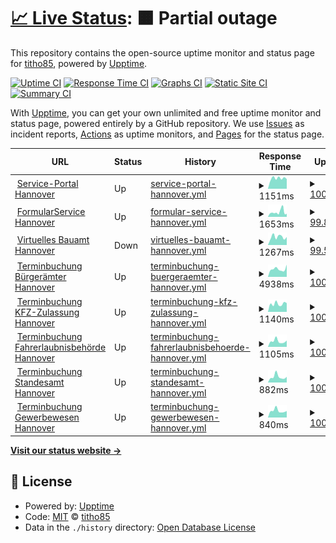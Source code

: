# [📈 Live Status](https://serviceportal.hannover-stadt.de/status): <!--live status--> **🟧 Partial outage**

This repository contains the open-source uptime monitor and status page for [titho85](https://titho85.github.io/serviceportal-hannover-status), powered by [Upptime](https://github.com/upptime/upptime).

[![Uptime CI](https://github.com/titho85/serviceportal-hannover-status/workflows/Uptime%20CI/badge.svg)](https://github.com/titho85/serviceportal-hannover-status/actions?query=workflow%3A%22Uptime+CI%22)
[![Response Time CI](https://github.com/titho85/serviceportal-hannover-status/workflows/Response%20Time%20CI/badge.svg)](https://github.com/titho85/serviceportal-hannover-status/actions?query=workflow%3A%22Response+Time+CI%22)
[![Graphs CI](https://github.com/titho85/serviceportal-hannover-status/workflows/Graphs%20CI/badge.svg)](https://github.com/titho85/serviceportal-hannover-status/actions?query=workflow%3A%22Graphs+CI%22)
[![Static Site CI](https://github.com/titho85/serviceportal-hannover-status/workflows/Static%20Site%20CI/badge.svg)](https://github.com/titho85/serviceportal-hannover-status/actions?query=workflow%3A%22Static+Site+CI%22)
[![Summary CI](https://github.com/titho85/serviceportal-hannover-status/workflows/Summary%20CI/badge.svg)](https://github.com/titho85/serviceportal-hannover-status/actions?query=workflow%3A%22Summary+CI%22)

With [Upptime](https://upptime.js.org), you can get your own unlimited and free uptime monitor and status page, powered entirely by a GitHub repository. We use [Issues](https://github.com/titho85/serviceportal-hannover-status/issues) as incident reports, [Actions](https://github.com/titho85/serviceportal-hannover-status/actions) as uptime monitors, and [Pages](https://titho85.github.io/serviceportal-hannover-status) for the status page.

<!--start: status pages-->
<!-- This summary is generated by Upptime (https://github.com/upptime/upptime) -->
<!-- Do not edit this manually, your changes will be overwritten -->
<!-- prettier-ignore -->
| URL | Status | History | Response Time | Uptime |
| --- | ------ | ------- | ------------- | ------ |
| <img alt="" src="https://serviceportal.hannover-stadt.de/favicon.ico" height="13"> [Service-Portal Hannover](https://serviceportal.hannover-stadt.de) | Up | [service-portal-hannover.yml](https://github.com/titho85/ozg-status/commits/HEAD/history/service-portal-hannover.yml) | <details><summary><img alt="Response time graph" src="./graphs/service-portal-hannover/response-time-week.png" height="20"> 1151ms</summary><br><a href="https://titho85.github.io/ozg-status/history/service-portal-hannover"><img alt="Response time 1224" src="https://img.shields.io/endpoint?url=https%3A%2F%2Fraw.githubusercontent.com%2Ftitho85%2Fozg-status%2FHEAD%2Fapi%2Fservice-portal-hannover%2Fresponse-time.json"></a><br><a href="https://titho85.github.io/ozg-status/history/service-portal-hannover"><img alt="24-hour response time 1068" src="https://img.shields.io/endpoint?url=https%3A%2F%2Fraw.githubusercontent.com%2Ftitho85%2Fozg-status%2FHEAD%2Fapi%2Fservice-portal-hannover%2Fresponse-time-day.json"></a><br><a href="https://titho85.github.io/ozg-status/history/service-portal-hannover"><img alt="7-day response time 1151" src="https://img.shields.io/endpoint?url=https%3A%2F%2Fraw.githubusercontent.com%2Ftitho85%2Fozg-status%2FHEAD%2Fapi%2Fservice-portal-hannover%2Fresponse-time-week.json"></a><br><a href="https://titho85.github.io/ozg-status/history/service-portal-hannover"><img alt="30-day response time 1454" src="https://img.shields.io/endpoint?url=https%3A%2F%2Fraw.githubusercontent.com%2Ftitho85%2Fozg-status%2FHEAD%2Fapi%2Fservice-portal-hannover%2Fresponse-time-month.json"></a><br><a href="https://titho85.github.io/ozg-status/history/service-portal-hannover"><img alt="1-year response time 1181" src="https://img.shields.io/endpoint?url=https%3A%2F%2Fraw.githubusercontent.com%2Ftitho85%2Fozg-status%2FHEAD%2Fapi%2Fservice-portal-hannover%2Fresponse-time-year.json"></a></details> | <details><summary><a href="https://titho85.github.io/ozg-status/history/service-portal-hannover">100.00%</a></summary><a href="https://titho85.github.io/ozg-status/history/service-portal-hannover"><img alt="All-time uptime 99.99%" src="https://img.shields.io/endpoint?url=https%3A%2F%2Fraw.githubusercontent.com%2Ftitho85%2Fozg-status%2FHEAD%2Fapi%2Fservice-portal-hannover%2Fuptime.json"></a><br><a href="https://titho85.github.io/ozg-status/history/service-portal-hannover"><img alt="24-hour uptime 100.00%" src="https://img.shields.io/endpoint?url=https%3A%2F%2Fraw.githubusercontent.com%2Ftitho85%2Fozg-status%2FHEAD%2Fapi%2Fservice-portal-hannover%2Fuptime-day.json"></a><br><a href="https://titho85.github.io/ozg-status/history/service-portal-hannover"><img alt="7-day uptime 100.00%" src="https://img.shields.io/endpoint?url=https%3A%2F%2Fraw.githubusercontent.com%2Ftitho85%2Fozg-status%2FHEAD%2Fapi%2Fservice-portal-hannover%2Fuptime-week.json"></a><br><a href="https://titho85.github.io/ozg-status/history/service-portal-hannover"><img alt="30-day uptime 99.94%" src="https://img.shields.io/endpoint?url=https%3A%2F%2Fraw.githubusercontent.com%2Ftitho85%2Fozg-status%2FHEAD%2Fapi%2Fservice-portal-hannover%2Fuptime-month.json"></a><br><a href="https://titho85.github.io/ozg-status/history/service-portal-hannover"><img alt="1-year uptime 99.99%" src="https://img.shields.io/endpoint?url=https%3A%2F%2Fraw.githubusercontent.com%2Ftitho85%2Fozg-status%2FHEAD%2Fapi%2Fservice-portal-hannover%2Fuptime-year.json"></a></details>
| <img alt="" src="https://serviceportal.hannover-stadt.de/favicon.ico" height="13"> [FormularService Hannover](https://forms.hannover-stadt.de/intelliform/forms/lhh_ozg/index) | Up | [formular-service-hannover.yml](https://github.com/titho85/ozg-status/commits/HEAD/history/formular-service-hannover.yml) | <details><summary><img alt="Response time graph" src="./graphs/formular-service-hannover/response-time-week.png" height="20"> 1653ms</summary><br><a href="https://titho85.github.io/ozg-status/history/formular-service-hannover"><img alt="Response time 2326" src="https://img.shields.io/endpoint?url=https%3A%2F%2Fraw.githubusercontent.com%2Ftitho85%2Fozg-status%2FHEAD%2Fapi%2Fformular-service-hannover%2Fresponse-time.json"></a><br><a href="https://titho85.github.io/ozg-status/history/formular-service-hannover"><img alt="24-hour response time 1042" src="https://img.shields.io/endpoint?url=https%3A%2F%2Fraw.githubusercontent.com%2Ftitho85%2Fozg-status%2FHEAD%2Fapi%2Fformular-service-hannover%2Fresponse-time-day.json"></a><br><a href="https://titho85.github.io/ozg-status/history/formular-service-hannover"><img alt="7-day response time 1653" src="https://img.shields.io/endpoint?url=https%3A%2F%2Fraw.githubusercontent.com%2Ftitho85%2Fozg-status%2FHEAD%2Fapi%2Fformular-service-hannover%2Fresponse-time-week.json"></a><br><a href="https://titho85.github.io/ozg-status/history/formular-service-hannover"><img alt="30-day response time 1378" src="https://img.shields.io/endpoint?url=https%3A%2F%2Fraw.githubusercontent.com%2Ftitho85%2Fozg-status%2FHEAD%2Fapi%2Fformular-service-hannover%2Fresponse-time-month.json"></a><br><a href="https://titho85.github.io/ozg-status/history/formular-service-hannover"><img alt="1-year response time 2332" src="https://img.shields.io/endpoint?url=https%3A%2F%2Fraw.githubusercontent.com%2Ftitho85%2Fozg-status%2FHEAD%2Fapi%2Fformular-service-hannover%2Fresponse-time-year.json"></a></details> | <details><summary><a href="https://titho85.github.io/ozg-status/history/formular-service-hannover">99.84%</a></summary><a href="https://titho85.github.io/ozg-status/history/formular-service-hannover"><img alt="All-time uptime 99.95%" src="https://img.shields.io/endpoint?url=https%3A%2F%2Fraw.githubusercontent.com%2Ftitho85%2Fozg-status%2FHEAD%2Fapi%2Fformular-service-hannover%2Fuptime.json"></a><br><a href="https://titho85.github.io/ozg-status/history/formular-service-hannover"><img alt="24-hour uptime 100.00%" src="https://img.shields.io/endpoint?url=https%3A%2F%2Fraw.githubusercontent.com%2Ftitho85%2Fozg-status%2FHEAD%2Fapi%2Fformular-service-hannover%2Fuptime-day.json"></a><br><a href="https://titho85.github.io/ozg-status/history/formular-service-hannover"><img alt="7-day uptime 99.84%" src="https://img.shields.io/endpoint?url=https%3A%2F%2Fraw.githubusercontent.com%2Ftitho85%2Fozg-status%2FHEAD%2Fapi%2Fformular-service-hannover%2Fuptime-week.json"></a><br><a href="https://titho85.github.io/ozg-status/history/formular-service-hannover"><img alt="30-day uptime 99.96%" src="https://img.shields.io/endpoint?url=https%3A%2F%2Fraw.githubusercontent.com%2Ftitho85%2Fozg-status%2FHEAD%2Fapi%2Fformular-service-hannover%2Fuptime-month.json"></a><br><a href="https://titho85.github.io/ozg-status/history/formular-service-hannover"><img alt="1-year uptime 99.95%" src="https://img.shields.io/endpoint?url=https%3A%2F%2Fraw.githubusercontent.com%2Ftitho85%2Fozg-status%2FHEAD%2Fapi%2Fformular-service-hannover%2Fuptime-year.json"></a></details>
| <img alt="" src="https://serviceportal.hannover-stadt.de/favicon.ico" height="13"> [Virtuelles Bauamt Hannover](https://ebgv.hannover-stadt.de/intelliform/sign-in?form=true) | Down | [virtuelles-bauamt-hannover.yml](https://github.com/titho85/ozg-status/commits/HEAD/history/virtuelles-bauamt-hannover.yml) | <details><summary><img alt="Response time graph" src="./graphs/virtuelles-bauamt-hannover/response-time-week.png" height="20"> 1267ms</summary><br><a href="https://titho85.github.io/ozg-status/history/virtuelles-bauamt-hannover"><img alt="Response time 900" src="https://img.shields.io/endpoint?url=https%3A%2F%2Fraw.githubusercontent.com%2Ftitho85%2Fozg-status%2FHEAD%2Fapi%2Fvirtuelles-bauamt-hannover%2Fresponse-time.json"></a><br><a href="https://titho85.github.io/ozg-status/history/virtuelles-bauamt-hannover"><img alt="24-hour response time 1524" src="https://img.shields.io/endpoint?url=https%3A%2F%2Fraw.githubusercontent.com%2Ftitho85%2Fozg-status%2FHEAD%2Fapi%2Fvirtuelles-bauamt-hannover%2Fresponse-time-day.json"></a><br><a href="https://titho85.github.io/ozg-status/history/virtuelles-bauamt-hannover"><img alt="7-day response time 1267" src="https://img.shields.io/endpoint?url=https%3A%2F%2Fraw.githubusercontent.com%2Ftitho85%2Fozg-status%2FHEAD%2Fapi%2Fvirtuelles-bauamt-hannover%2Fresponse-time-week.json"></a><br><a href="https://titho85.github.io/ozg-status/history/virtuelles-bauamt-hannover"><img alt="30-day response time 1044" src="https://img.shields.io/endpoint?url=https%3A%2F%2Fraw.githubusercontent.com%2Ftitho85%2Fozg-status%2FHEAD%2Fapi%2Fvirtuelles-bauamt-hannover%2Fresponse-time-month.json"></a><br><a href="https://titho85.github.io/ozg-status/history/virtuelles-bauamt-hannover"><img alt="1-year response time 900" src="https://img.shields.io/endpoint?url=https%3A%2F%2Fraw.githubusercontent.com%2Ftitho85%2Fozg-status%2FHEAD%2Fapi%2Fvirtuelles-bauamt-hannover%2Fresponse-time-year.json"></a></details> | <details><summary><a href="https://titho85.github.io/ozg-status/history/virtuelles-bauamt-hannover">99.58%</a></summary><a href="https://titho85.github.io/ozg-status/history/virtuelles-bauamt-hannover"><img alt="All-time uptime 99.96%" src="https://img.shields.io/endpoint?url=https%3A%2F%2Fraw.githubusercontent.com%2Ftitho85%2Fozg-status%2FHEAD%2Fapi%2Fvirtuelles-bauamt-hannover%2Fuptime.json"></a><br><a href="https://titho85.github.io/ozg-status/history/virtuelles-bauamt-hannover"><img alt="24-hour uptime 97.06%" src="https://img.shields.io/endpoint?url=https%3A%2F%2Fraw.githubusercontent.com%2Ftitho85%2Fozg-status%2FHEAD%2Fapi%2Fvirtuelles-bauamt-hannover%2Fuptime-day.json"></a><br><a href="https://titho85.github.io/ozg-status/history/virtuelles-bauamt-hannover"><img alt="7-day uptime 99.58%" src="https://img.shields.io/endpoint?url=https%3A%2F%2Fraw.githubusercontent.com%2Ftitho85%2Fozg-status%2FHEAD%2Fapi%2Fvirtuelles-bauamt-hannover%2Fuptime-week.json"></a><br><a href="https://titho85.github.io/ozg-status/history/virtuelles-bauamt-hannover"><img alt="30-day uptime 99.90%" src="https://img.shields.io/endpoint?url=https%3A%2F%2Fraw.githubusercontent.com%2Ftitho85%2Fozg-status%2FHEAD%2Fapi%2Fvirtuelles-bauamt-hannover%2Fuptime-month.json"></a><br><a href="https://titho85.github.io/ozg-status/history/virtuelles-bauamt-hannover"><img alt="1-year uptime 99.96%" src="https://img.shields.io/endpoint?url=https%3A%2F%2Fraw.githubusercontent.com%2Ftitho85%2Fozg-status%2FHEAD%2Fapi%2Fvirtuelles-bauamt-hannover%2Fuptime-year.json"></a></details>
| <img alt="" src="https://serviceportal.hannover-stadt.de/favicon.ico" height="13"> [Terminbuchung Bürgerämter Hannover](https://termin.hannover-stadt.de/buergeramt) | Up | [terminbuchung-buergeraemter-hannover.yml](https://github.com/titho85/ozg-status/commits/HEAD/history/terminbuchung-buergeraemter-hannover.yml) | <details><summary><img alt="Response time graph" src="./graphs/terminbuchung-buergeraemter-hannover/response-time-week.png" height="20"> 4938ms</summary><br><a href="https://titho85.github.io/ozg-status/history/terminbuchung-buergeraemter-hannover"><img alt="Response time 6104" src="https://img.shields.io/endpoint?url=https%3A%2F%2Fraw.githubusercontent.com%2Ftitho85%2Fozg-status%2FHEAD%2Fapi%2Fterminbuchung-buergeraemter-hannover%2Fresponse-time.json"></a><br><a href="https://titho85.github.io/ozg-status/history/terminbuchung-buergeraemter-hannover"><img alt="24-hour response time 7674" src="https://img.shields.io/endpoint?url=https%3A%2F%2Fraw.githubusercontent.com%2Ftitho85%2Fozg-status%2FHEAD%2Fapi%2Fterminbuchung-buergeraemter-hannover%2Fresponse-time-day.json"></a><br><a href="https://titho85.github.io/ozg-status/history/terminbuchung-buergeraemter-hannover"><img alt="7-day response time 4938" src="https://img.shields.io/endpoint?url=https%3A%2F%2Fraw.githubusercontent.com%2Ftitho85%2Fozg-status%2FHEAD%2Fapi%2Fterminbuchung-buergeraemter-hannover%2Fresponse-time-week.json"></a><br><a href="https://titho85.github.io/ozg-status/history/terminbuchung-buergeraemter-hannover"><img alt="30-day response time 4906" src="https://img.shields.io/endpoint?url=https%3A%2F%2Fraw.githubusercontent.com%2Ftitho85%2Fozg-status%2FHEAD%2Fapi%2Fterminbuchung-buergeraemter-hannover%2Fresponse-time-month.json"></a><br><a href="https://titho85.github.io/ozg-status/history/terminbuchung-buergeraemter-hannover"><img alt="1-year response time 6152" src="https://img.shields.io/endpoint?url=https%3A%2F%2Fraw.githubusercontent.com%2Ftitho85%2Fozg-status%2FHEAD%2Fapi%2Fterminbuchung-buergeraemter-hannover%2Fresponse-time-year.json"></a></details> | <details><summary><a href="https://titho85.github.io/ozg-status/history/terminbuchung-buergeraemter-hannover">100.00%</a></summary><a href="https://titho85.github.io/ozg-status/history/terminbuchung-buergeraemter-hannover"><img alt="All-time uptime 99.93%" src="https://img.shields.io/endpoint?url=https%3A%2F%2Fraw.githubusercontent.com%2Ftitho85%2Fozg-status%2FHEAD%2Fapi%2Fterminbuchung-buergeraemter-hannover%2Fuptime.json"></a><br><a href="https://titho85.github.io/ozg-status/history/terminbuchung-buergeraemter-hannover"><img alt="24-hour uptime 100.00%" src="https://img.shields.io/endpoint?url=https%3A%2F%2Fraw.githubusercontent.com%2Ftitho85%2Fozg-status%2FHEAD%2Fapi%2Fterminbuchung-buergeraemter-hannover%2Fuptime-day.json"></a><br><a href="https://titho85.github.io/ozg-status/history/terminbuchung-buergeraemter-hannover"><img alt="7-day uptime 100.00%" src="https://img.shields.io/endpoint?url=https%3A%2F%2Fraw.githubusercontent.com%2Ftitho85%2Fozg-status%2FHEAD%2Fapi%2Fterminbuchung-buergeraemter-hannover%2Fuptime-week.json"></a><br><a href="https://titho85.github.io/ozg-status/history/terminbuchung-buergeraemter-hannover"><img alt="30-day uptime 100.00%" src="https://img.shields.io/endpoint?url=https%3A%2F%2Fraw.githubusercontent.com%2Ftitho85%2Fozg-status%2FHEAD%2Fapi%2Fterminbuchung-buergeraemter-hannover%2Fuptime-month.json"></a><br><a href="https://titho85.github.io/ozg-status/history/terminbuchung-buergeraemter-hannover"><img alt="1-year uptime 99.92%" src="https://img.shields.io/endpoint?url=https%3A%2F%2Fraw.githubusercontent.com%2Ftitho85%2Fozg-status%2FHEAD%2Fapi%2Fterminbuchung-buergeraemter-hannover%2Fuptime-year.json"></a></details>
| <img alt="" src="https://serviceportal.hannover-stadt.de/favicon.ico" height="13"> [Terminbuchung KFZ-Zulassung Hannover](https://termin.hannover-stadt.de/kfz) | Up | [terminbuchung-kfz-zulassung-hannover.yml](https://github.com/titho85/ozg-status/commits/HEAD/history/terminbuchung-kfz-zulassung-hannover.yml) | <details><summary><img alt="Response time graph" src="./graphs/terminbuchung-kfz-zulassung-hannover/response-time-week.png" height="20"> 1140ms</summary><br><a href="https://titho85.github.io/ozg-status/history/terminbuchung-kfz-zulassung-hannover"><img alt="Response time 1366" src="https://img.shields.io/endpoint?url=https%3A%2F%2Fraw.githubusercontent.com%2Ftitho85%2Fozg-status%2FHEAD%2Fapi%2Fterminbuchung-kfz-zulassung-hannover%2Fresponse-time.json"></a><br><a href="https://titho85.github.io/ozg-status/history/terminbuchung-kfz-zulassung-hannover"><img alt="24-hour response time 1242" src="https://img.shields.io/endpoint?url=https%3A%2F%2Fraw.githubusercontent.com%2Ftitho85%2Fozg-status%2FHEAD%2Fapi%2Fterminbuchung-kfz-zulassung-hannover%2Fresponse-time-day.json"></a><br><a href="https://titho85.github.io/ozg-status/history/terminbuchung-kfz-zulassung-hannover"><img alt="7-day response time 1140" src="https://img.shields.io/endpoint?url=https%3A%2F%2Fraw.githubusercontent.com%2Ftitho85%2Fozg-status%2FHEAD%2Fapi%2Fterminbuchung-kfz-zulassung-hannover%2Fresponse-time-week.json"></a><br><a href="https://titho85.github.io/ozg-status/history/terminbuchung-kfz-zulassung-hannover"><img alt="30-day response time 1142" src="https://img.shields.io/endpoint?url=https%3A%2F%2Fraw.githubusercontent.com%2Ftitho85%2Fozg-status%2FHEAD%2Fapi%2Fterminbuchung-kfz-zulassung-hannover%2Fresponse-time-month.json"></a><br><a href="https://titho85.github.io/ozg-status/history/terminbuchung-kfz-zulassung-hannover"><img alt="1-year response time 1397" src="https://img.shields.io/endpoint?url=https%3A%2F%2Fraw.githubusercontent.com%2Ftitho85%2Fozg-status%2FHEAD%2Fapi%2Fterminbuchung-kfz-zulassung-hannover%2Fresponse-time-year.json"></a></details> | <details><summary><a href="https://titho85.github.io/ozg-status/history/terminbuchung-kfz-zulassung-hannover">100.00%</a></summary><a href="https://titho85.github.io/ozg-status/history/terminbuchung-kfz-zulassung-hannover"><img alt="All-time uptime 99.94%" src="https://img.shields.io/endpoint?url=https%3A%2F%2Fraw.githubusercontent.com%2Ftitho85%2Fozg-status%2FHEAD%2Fapi%2Fterminbuchung-kfz-zulassung-hannover%2Fuptime.json"></a><br><a href="https://titho85.github.io/ozg-status/history/terminbuchung-kfz-zulassung-hannover"><img alt="24-hour uptime 100.00%" src="https://img.shields.io/endpoint?url=https%3A%2F%2Fraw.githubusercontent.com%2Ftitho85%2Fozg-status%2FHEAD%2Fapi%2Fterminbuchung-kfz-zulassung-hannover%2Fuptime-day.json"></a><br><a href="https://titho85.github.io/ozg-status/history/terminbuchung-kfz-zulassung-hannover"><img alt="7-day uptime 100.00%" src="https://img.shields.io/endpoint?url=https%3A%2F%2Fraw.githubusercontent.com%2Ftitho85%2Fozg-status%2FHEAD%2Fapi%2Fterminbuchung-kfz-zulassung-hannover%2Fuptime-week.json"></a><br><a href="https://titho85.github.io/ozg-status/history/terminbuchung-kfz-zulassung-hannover"><img alt="30-day uptime 100.00%" src="https://img.shields.io/endpoint?url=https%3A%2F%2Fraw.githubusercontent.com%2Ftitho85%2Fozg-status%2FHEAD%2Fapi%2Fterminbuchung-kfz-zulassung-hannover%2Fuptime-month.json"></a><br><a href="https://titho85.github.io/ozg-status/history/terminbuchung-kfz-zulassung-hannover"><img alt="1-year uptime 99.93%" src="https://img.shields.io/endpoint?url=https%3A%2F%2Fraw.githubusercontent.com%2Ftitho85%2Fozg-status%2FHEAD%2Fapi%2Fterminbuchung-kfz-zulassung-hannover%2Fuptime-year.json"></a></details>
| <img alt="" src="https://serviceportal.hannover-stadt.de/favicon.ico" height="13"> [Terminbuchung Fahrerlaubnisbehörde Hannover](https://termin.hannover-stadt.de/fahrerlaubnis) | Up | [terminbuchung-fahrerlaubnisbehoerde-hannover.yml](https://github.com/titho85/ozg-status/commits/HEAD/history/terminbuchung-fahrerlaubnisbehoerde-hannover.yml) | <details><summary><img alt="Response time graph" src="./graphs/terminbuchung-fahrerlaubnisbehoerde-hannover/response-time-week.png" height="20"> 1105ms</summary><br><a href="https://titho85.github.io/ozg-status/history/terminbuchung-fahrerlaubnisbehoerde-hannover"><img alt="Response time 1255" src="https://img.shields.io/endpoint?url=https%3A%2F%2Fraw.githubusercontent.com%2Ftitho85%2Fozg-status%2FHEAD%2Fapi%2Fterminbuchung-fahrerlaubnisbehoerde-hannover%2Fresponse-time.json"></a><br><a href="https://titho85.github.io/ozg-status/history/terminbuchung-fahrerlaubnisbehoerde-hannover"><img alt="24-hour response time 1230" src="https://img.shields.io/endpoint?url=https%3A%2F%2Fraw.githubusercontent.com%2Ftitho85%2Fozg-status%2FHEAD%2Fapi%2Fterminbuchung-fahrerlaubnisbehoerde-hannover%2Fresponse-time-day.json"></a><br><a href="https://titho85.github.io/ozg-status/history/terminbuchung-fahrerlaubnisbehoerde-hannover"><img alt="7-day response time 1105" src="https://img.shields.io/endpoint?url=https%3A%2F%2Fraw.githubusercontent.com%2Ftitho85%2Fozg-status%2FHEAD%2Fapi%2Fterminbuchung-fahrerlaubnisbehoerde-hannover%2Fresponse-time-week.json"></a><br><a href="https://titho85.github.io/ozg-status/history/terminbuchung-fahrerlaubnisbehoerde-hannover"><img alt="30-day response time 1188" src="https://img.shields.io/endpoint?url=https%3A%2F%2Fraw.githubusercontent.com%2Ftitho85%2Fozg-status%2FHEAD%2Fapi%2Fterminbuchung-fahrerlaubnisbehoerde-hannover%2Fresponse-time-month.json"></a><br><a href="https://titho85.github.io/ozg-status/history/terminbuchung-fahrerlaubnisbehoerde-hannover"><img alt="1-year response time 1331" src="https://img.shields.io/endpoint?url=https%3A%2F%2Fraw.githubusercontent.com%2Ftitho85%2Fozg-status%2FHEAD%2Fapi%2Fterminbuchung-fahrerlaubnisbehoerde-hannover%2Fresponse-time-year.json"></a></details> | <details><summary><a href="https://titho85.github.io/ozg-status/history/terminbuchung-fahrerlaubnisbehoerde-hannover">100.00%</a></summary><a href="https://titho85.github.io/ozg-status/history/terminbuchung-fahrerlaubnisbehoerde-hannover"><img alt="All-time uptime 99.94%" src="https://img.shields.io/endpoint?url=https%3A%2F%2Fraw.githubusercontent.com%2Ftitho85%2Fozg-status%2FHEAD%2Fapi%2Fterminbuchung-fahrerlaubnisbehoerde-hannover%2Fuptime.json"></a><br><a href="https://titho85.github.io/ozg-status/history/terminbuchung-fahrerlaubnisbehoerde-hannover"><img alt="24-hour uptime 100.00%" src="https://img.shields.io/endpoint?url=https%3A%2F%2Fraw.githubusercontent.com%2Ftitho85%2Fozg-status%2FHEAD%2Fapi%2Fterminbuchung-fahrerlaubnisbehoerde-hannover%2Fuptime-day.json"></a><br><a href="https://titho85.github.io/ozg-status/history/terminbuchung-fahrerlaubnisbehoerde-hannover"><img alt="7-day uptime 100.00%" src="https://img.shields.io/endpoint?url=https%3A%2F%2Fraw.githubusercontent.com%2Ftitho85%2Fozg-status%2FHEAD%2Fapi%2Fterminbuchung-fahrerlaubnisbehoerde-hannover%2Fuptime-week.json"></a><br><a href="https://titho85.github.io/ozg-status/history/terminbuchung-fahrerlaubnisbehoerde-hannover"><img alt="30-day uptime 100.00%" src="https://img.shields.io/endpoint?url=https%3A%2F%2Fraw.githubusercontent.com%2Ftitho85%2Fozg-status%2FHEAD%2Fapi%2Fterminbuchung-fahrerlaubnisbehoerde-hannover%2Fuptime-month.json"></a><br><a href="https://titho85.github.io/ozg-status/history/terminbuchung-fahrerlaubnisbehoerde-hannover"><img alt="1-year uptime 99.93%" src="https://img.shields.io/endpoint?url=https%3A%2F%2Fraw.githubusercontent.com%2Ftitho85%2Fozg-status%2FHEAD%2Fapi%2Fterminbuchung-fahrerlaubnisbehoerde-hannover%2Fuptime-year.json"></a></details>
| <img alt="" src="https://serviceportal.hannover-stadt.de/favicon.ico" height="13"> [Terminbuchung Standesamt Hannover](https://termin.hannover-stadt.de/standesamt) | Up | [terminbuchung-standesamt-hannover.yml](https://github.com/titho85/ozg-status/commits/HEAD/history/terminbuchung-standesamt-hannover.yml) | <details><summary><img alt="Response time graph" src="./graphs/terminbuchung-standesamt-hannover/response-time-week.png" height="20"> 882ms</summary><br><a href="https://titho85.github.io/ozg-status/history/terminbuchung-standesamt-hannover"><img alt="Response time 753" src="https://img.shields.io/endpoint?url=https%3A%2F%2Fraw.githubusercontent.com%2Ftitho85%2Fozg-status%2FHEAD%2Fapi%2Fterminbuchung-standesamt-hannover%2Fresponse-time.json"></a><br><a href="https://titho85.github.io/ozg-status/history/terminbuchung-standesamt-hannover"><img alt="24-hour response time 875" src="https://img.shields.io/endpoint?url=https%3A%2F%2Fraw.githubusercontent.com%2Ftitho85%2Fozg-status%2FHEAD%2Fapi%2Fterminbuchung-standesamt-hannover%2Fresponse-time-day.json"></a><br><a href="https://titho85.github.io/ozg-status/history/terminbuchung-standesamt-hannover"><img alt="7-day response time 882" src="https://img.shields.io/endpoint?url=https%3A%2F%2Fraw.githubusercontent.com%2Ftitho85%2Fozg-status%2FHEAD%2Fapi%2Fterminbuchung-standesamt-hannover%2Fresponse-time-week.json"></a><br><a href="https://titho85.github.io/ozg-status/history/terminbuchung-standesamt-hannover"><img alt="30-day response time 1029" src="https://img.shields.io/endpoint?url=https%3A%2F%2Fraw.githubusercontent.com%2Ftitho85%2Fozg-status%2FHEAD%2Fapi%2Fterminbuchung-standesamt-hannover%2Fresponse-time-month.json"></a><br><a href="https://titho85.github.io/ozg-status/history/terminbuchung-standesamt-hannover"><img alt="1-year response time 753" src="https://img.shields.io/endpoint?url=https%3A%2F%2Fraw.githubusercontent.com%2Ftitho85%2Fozg-status%2FHEAD%2Fapi%2Fterminbuchung-standesamt-hannover%2Fresponse-time-year.json"></a></details> | <details><summary><a href="https://titho85.github.io/ozg-status/history/terminbuchung-standesamt-hannover">100.00%</a></summary><a href="https://titho85.github.io/ozg-status/history/terminbuchung-standesamt-hannover"><img alt="All-time uptime 100.00%" src="https://img.shields.io/endpoint?url=https%3A%2F%2Fraw.githubusercontent.com%2Ftitho85%2Fozg-status%2FHEAD%2Fapi%2Fterminbuchung-standesamt-hannover%2Fuptime.json"></a><br><a href="https://titho85.github.io/ozg-status/history/terminbuchung-standesamt-hannover"><img alt="24-hour uptime 100.00%" src="https://img.shields.io/endpoint?url=https%3A%2F%2Fraw.githubusercontent.com%2Ftitho85%2Fozg-status%2FHEAD%2Fapi%2Fterminbuchung-standesamt-hannover%2Fuptime-day.json"></a><br><a href="https://titho85.github.io/ozg-status/history/terminbuchung-standesamt-hannover"><img alt="7-day uptime 100.00%" src="https://img.shields.io/endpoint?url=https%3A%2F%2Fraw.githubusercontent.com%2Ftitho85%2Fozg-status%2FHEAD%2Fapi%2Fterminbuchung-standesamt-hannover%2Fuptime-week.json"></a><br><a href="https://titho85.github.io/ozg-status/history/terminbuchung-standesamt-hannover"><img alt="30-day uptime 100.00%" src="https://img.shields.io/endpoint?url=https%3A%2F%2Fraw.githubusercontent.com%2Ftitho85%2Fozg-status%2FHEAD%2Fapi%2Fterminbuchung-standesamt-hannover%2Fuptime-month.json"></a><br><a href="https://titho85.github.io/ozg-status/history/terminbuchung-standesamt-hannover"><img alt="1-year uptime 100.00%" src="https://img.shields.io/endpoint?url=https%3A%2F%2Fraw.githubusercontent.com%2Ftitho85%2Fozg-status%2FHEAD%2Fapi%2Fterminbuchung-standesamt-hannover%2Fuptime-year.json"></a></details>
| <img alt="" src="https://serviceportal.hannover-stadt.de/favicon.ico" height="13"> [Terminbuchung Gewerbewesen Hannover](https://termin.hannover-stadt.de/gewerbe) | Up | [terminbuchung-gewerbewesen-hannover.yml](https://github.com/titho85/ozg-status/commits/HEAD/history/terminbuchung-gewerbewesen-hannover.yml) | <details><summary><img alt="Response time graph" src="./graphs/terminbuchung-gewerbewesen-hannover/response-time-week.png" height="20"> 840ms</summary><br><a href="https://titho85.github.io/ozg-status/history/terminbuchung-gewerbewesen-hannover"><img alt="Response time 751" src="https://img.shields.io/endpoint?url=https%3A%2F%2Fraw.githubusercontent.com%2Ftitho85%2Fozg-status%2FHEAD%2Fapi%2Fterminbuchung-gewerbewesen-hannover%2Fresponse-time.json"></a><br><a href="https://titho85.github.io/ozg-status/history/terminbuchung-gewerbewesen-hannover"><img alt="24-hour response time 814" src="https://img.shields.io/endpoint?url=https%3A%2F%2Fraw.githubusercontent.com%2Ftitho85%2Fozg-status%2FHEAD%2Fapi%2Fterminbuchung-gewerbewesen-hannover%2Fresponse-time-day.json"></a><br><a href="https://titho85.github.io/ozg-status/history/terminbuchung-gewerbewesen-hannover"><img alt="7-day response time 840" src="https://img.shields.io/endpoint?url=https%3A%2F%2Fraw.githubusercontent.com%2Ftitho85%2Fozg-status%2FHEAD%2Fapi%2Fterminbuchung-gewerbewesen-hannover%2Fresponse-time-week.json"></a><br><a href="https://titho85.github.io/ozg-status/history/terminbuchung-gewerbewesen-hannover"><img alt="30-day response time 903" src="https://img.shields.io/endpoint?url=https%3A%2F%2Fraw.githubusercontent.com%2Ftitho85%2Fozg-status%2FHEAD%2Fapi%2Fterminbuchung-gewerbewesen-hannover%2Fresponse-time-month.json"></a><br><a href="https://titho85.github.io/ozg-status/history/terminbuchung-gewerbewesen-hannover"><img alt="1-year response time 751" src="https://img.shields.io/endpoint?url=https%3A%2F%2Fraw.githubusercontent.com%2Ftitho85%2Fozg-status%2FHEAD%2Fapi%2Fterminbuchung-gewerbewesen-hannover%2Fresponse-time-year.json"></a></details> | <details><summary><a href="https://titho85.github.io/ozg-status/history/terminbuchung-gewerbewesen-hannover">100.00%</a></summary><a href="https://titho85.github.io/ozg-status/history/terminbuchung-gewerbewesen-hannover"><img alt="All-time uptime 100.00%" src="https://img.shields.io/endpoint?url=https%3A%2F%2Fraw.githubusercontent.com%2Ftitho85%2Fozg-status%2FHEAD%2Fapi%2Fterminbuchung-gewerbewesen-hannover%2Fuptime.json"></a><br><a href="https://titho85.github.io/ozg-status/history/terminbuchung-gewerbewesen-hannover"><img alt="24-hour uptime 100.00%" src="https://img.shields.io/endpoint?url=https%3A%2F%2Fraw.githubusercontent.com%2Ftitho85%2Fozg-status%2FHEAD%2Fapi%2Fterminbuchung-gewerbewesen-hannover%2Fuptime-day.json"></a><br><a href="https://titho85.github.io/ozg-status/history/terminbuchung-gewerbewesen-hannover"><img alt="7-day uptime 100.00%" src="https://img.shields.io/endpoint?url=https%3A%2F%2Fraw.githubusercontent.com%2Ftitho85%2Fozg-status%2FHEAD%2Fapi%2Fterminbuchung-gewerbewesen-hannover%2Fuptime-week.json"></a><br><a href="https://titho85.github.io/ozg-status/history/terminbuchung-gewerbewesen-hannover"><img alt="30-day uptime 100.00%" src="https://img.shields.io/endpoint?url=https%3A%2F%2Fraw.githubusercontent.com%2Ftitho85%2Fozg-status%2FHEAD%2Fapi%2Fterminbuchung-gewerbewesen-hannover%2Fuptime-month.json"></a><br><a href="https://titho85.github.io/ozg-status/history/terminbuchung-gewerbewesen-hannover"><img alt="1-year uptime 100.00%" src="https://img.shields.io/endpoint?url=https%3A%2F%2Fraw.githubusercontent.com%2Ftitho85%2Fozg-status%2FHEAD%2Fapi%2Fterminbuchung-gewerbewesen-hannover%2Fuptime-year.json"></a></details>

<!--end: status pages-->

[**Visit our status website →**](https://serviceportal.hannover-stadt.de/status)

## 📄 License

- Powered by: [Upptime](https://github.com/upptime/upptime)
- Code: [MIT](./LICENSE) © [titho85](https://titho85.github.io/serviceportal-hannover-status)
- Data in the `./history` directory: [Open Database License](https://opendatacommons.org/licenses/odbl/1-0/)
